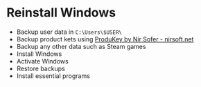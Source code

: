 Reinstall Windows
=================

- Backup user data in `C:\Users\$USER\`
- Backup product kets using [ProduKey by Nir Sofer - nirsoft.net](http://www.nirsoft.net/utils/product_cd_key_viewer.html)
- Backup any other data such as Steam games
- Install Windows
- Activate Windows
- Restore backups
- Install essential programs
